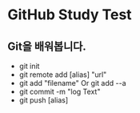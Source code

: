 # GitHub Study Test

## Git을 배워봅니다.

- git init
- git remote add [alias] "url"
- git add "filename"
 Or git add --a
- git commit -m "log Text"
- git push [alias]
